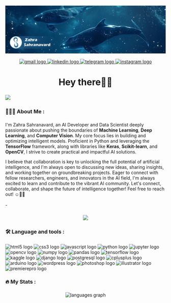 

![MyName](https://github.com/ZahraSahranavard/ZahraSahranavard/blob/main/Header1.jpg)



<div align="center">
  <a href="https://zriw10sahranavard@gmail.com" target="_blank">
    <img src="https://raw.githubusercontent.com/maurodesouza/profile-readme-generator/master/src/assets/icons/social/gmail/default.svg" width="32" height="26" alt="gmail logo"  />
  </a>
  <a href="https://www.linkedin.com/in/zahra-sahranavard/" target="_blank">
    <img src="https://raw.githubusercontent.com/maurodesouza/profile-readme-generator/master/src/assets/icons/social/linkedin/default.svg" width="32" height="26" alt="linkedin logo"  />
  </a>
  <a href="https://t.me/zriw10" target="_blank">
    <img src="https://raw.githubusercontent.com/maurodesouza/profile-readme-generator/master/src/assets/icons/social/telegram/default.svg" width="32" height="26" alt="telegram logo"  />
  </a>
  <a href="https://instagram.com/zriw10" target="_blank">
    <img src="https://raw.githubusercontent.com/maurodesouza/profile-readme-generator/master/src/assets/icons/social/instagram/default.svg" width="32" height="26" alt="instagram logo"  />
  </a>
</div>

###

<h1 align="center">Hey there👋🏻</h1>

###

<div align="left">
  <img src="https://visitor-badge.laobi.icu/badge?page_id=ZahraSahranavard.ZahraSahranavard&"  />
</div>

###

<h3 align="left">👩🏻‍💻  About Me :</h3>

###

<p align="left"> I'm Zahra Sahranavard, an AI Developer and Data Scientist deeply passionate about pushing the boundaries of <b>Machine Learning</b>, <b>Deep Learning</b>, and <b>Computer Vision</b>. My core focus lies in building and optimizing intelligent models. Proficient in Python and leveraging the <b>TensorFlow</b> framework, along with libraries like <b>Keras</b>, <b>Scikit-learn</b>, and <b>OpenCV</b>, I strive to create practical and impactful AI solutions.

I believe that collaboration is key to unlocking the full potential of artificial intelligence, and I'm always open to discussing new ideas, sharing insights, and working together on groundbreaking projects. Eager to connect with fellow researchers, engineers, and innovators in the AI field, I'm always excited to learn and contribute to the vibrant AI community. Let's connect, collaborate, and shape the future of intelligence together! Feel free to reach out! ☺️🫰🏻<br><br>-


###

<div align="center">
  <img height="299" src="https://camo.githubusercontent.com/f108537c0b43fa2a01cecfbf28c0ae872fbc7050001f83f99e0847628662b392/68747470733a2f2f6d656469612e6c6963646e2e636f6d2f646d732f696d6167652f443536323241514866706a4c32333445436c772f6665656473686172652d736872696e6b5f323034385f313533362f302f313639333931313736373132383f653d3231343734383336343726763d6265746126743d4a325a476f6d66565f4f457a434b35374d48486f475741593863386b6d7a616c7076513635744e38623430"  />
</div>

###

<h3 align="left">🛠 Language and tools :</h3>

###

<div align="left">
  <img src="https://cdn.jsdelivr.net/gh/devicons/devicon/icons/html5/html5-original.svg"  width="60" height="60" alt="html5 logo"  />
  <img src="https://cdn.jsdelivr.net/gh/devicons/devicon/icons/css3/css3-original.svg"  width="60" height="60" alt="css3 logo"  />
  <img src="https://cdn.jsdelivr.net/gh/devicons/devicon/icons/javascript/javascript-original.svg"  width="60" height="60" alt="javascript logo"  />
  <img src="https://cdn.jsdelivr.net/gh/devicons/devicon/icons/python/python-original.svg"  width="60" height="60" alt="python logo"  />
  <img src="https://cdn.jsdelivr.net/gh/devicons/devicon/icons/jupyter/jupyter-original.svg" width="60" height="60" alt="jupyter logo"  />
  <img src="https://cdn.jsdelivr.net/gh/devicons/devicon/icons/opencv/opencv-original.svg" width="60" height="60" alt="opencv logo"  />
  <img src="https://cdn.jsdelivr.net/gh/devicons/devicon/icons/numpy/numpy-original.svg" width="60" height="60" alt="numpy logo"  />
  <img src="https://cdn.jsdelivr.net/gh/devicons/devicon/icons/pandas/pandas-original.svg" width="60" height="60" alt="pandas logo"  />
  <img src="https://cdn.jsdelivr.net/gh/devicons/devicon/icons/tensorflow/tensorflow-original.svg"  width="60" height="60" alt="tensorflow logo"  />
  <img src="https://cdn.jsdelivr.net/gh/devicons/devicon/icons/kaggle/kaggle-original.svg" width="60" height="60" alt="kaggle logo"  />
  <img src="https://cdn.jsdelivr.net/gh/devicons/devicon/icons/django/django-plain.svg"  width="60" height="60" alt="django logo"  />
  <img src="https://cdn.jsdelivr.net/gh/devicons/devicon/icons/postgresql/postgresql-original.svg"  width="60" height="60" alt="postgresql logo"  />
  <img src="https://cdn.jsdelivr.net/gh/devicons/devicon/icons/cplusplus/cplusplus-original.svg"  width="60" height="60" alt="cplusplus logo"  />
  <img src="https://cdn.jsdelivr.net/gh/devicons/devicon/icons/arduino/arduino-original.svg"  width="60" height="60" alt="arduino logo"  />
  <img src="https://cdn.jsdelivr.net/gh/devicons/devicon/icons/wordpress/wordpress-original.svg"  width="60" height="60" alt="wordpress logo"  />
  <img src="https://cdn.jsdelivr.net/gh/devicons/devicon/icons/photoshop/photoshop-plain.svg"  width="60" height="60" alt="photoshop logo"  />
  <img src="https://cdn.jsdelivr.net/gh/devicons/devicon/icons/illustrator/illustrator-plain.svg"  width="60" height="60" alt="illustrator logo"  />
  <img src="https://cdn.jsdelivr.net/gh/devicons/devicon/icons/premierepro/premierepro-plain.svg" width="60" height="60" alt="premierepro logo"  />
</div>

###

<h3 align="left">🔥   My Stats :</h3>

###

<div align="center">
  <img src="https://github-readme-stats.vercel.app/api/top-langs?username=ZahraSahranavard&locale=en&hide_title=false&layout=compact&card_width=320&langs_count=5&theme=dracula&hide_border=false&order=2" height="150" alt="languages graph"  />
</div>

###




